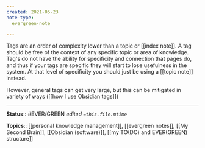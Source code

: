 ```yaml
---
created: 2021-05-23
note-type: 
  evergreen-note

---
```



Tags are an order of complexity lower than a topic or [[index note]]. A tag should be free of the context of any specific topic or area of knowledge. Tag's do not have the ability for specificity and connection that pages do, and thus if your tags are specific they will start to lose usefulness in the system. At that level of specificity you should just be using a [[topic note]] instead. 

However, general tags can get very large, but this can be mitigated in variety of ways ([[how I use Obsidian tags]])

---

**Status**:: #EVER/GREEN 
*edited `=this.file.mtime`*

**Topics**:: [[personal knowledge management]],	[[evergreen notes]],	[[My Second Brain]], [[Obsidian (software)]], [[my TO(DO) and EVER(GREEN) structure]]



